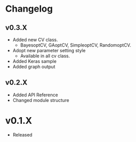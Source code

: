 # Changelog

## v0.3.X
* Added new CV class.
   * BayesoptCV, GAoptCV, SimpleoptCV, RandomoptCV.
* Adopt new parameter setting style
   * Available in all cv class.
* Added Keras sample
* Added graph output

## v0.2.X
* Added API Reference
* Changed module structure

# v0.1.X
* Released
